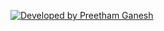[![Developed by Preetham Ganesh](https://img.shields.io/badge/Developed%20by-Preetham%20Ganesh-blue)](https://preethamganesh.com)